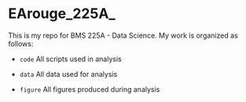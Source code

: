 # EArouge_225A_

This is my repo for BMS 225A - Data Science. My work is organized as follows:

- `code` All scripts used in analysis

- `data` All data used for analysis

- `figure` All figures produced during analysis 
